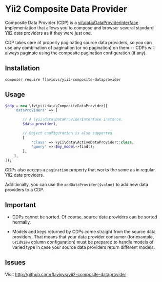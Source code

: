 Yii2 Composite Data Provider
============================

Composite Data Provider (CDP) is a [yii\data\DataProviderInterface]
implementation that allows you to compose and browser several standard
Yii2 data providers as if they were just one.

CDP takes care of properly paginating source data providers, so you
can use any combination of pagination (or no pagination) on them --
CDPs will always paginate using the composite pagination configuration
(if any).


Installation
------------

```
composer require flaviovs/yii2-composite-dataprovider
```


Usage
-----

```php
$cdp = new \fv\yii\data\CompositeDataProvider([
    'dataProviders' => [
	
		// A \yii\data\DataProviderInterface instance.
		$data_provider1,
		
		// Object configuration is also supported.
		[
			'class' => \yii\data\ActiveDataProvider::class,
			'query' => $my_model->find();
		],
	],
]);
```

CDPs also acceps a `pagination` property that works the same as in
regular Yii2 data providers.

Additionally, you can use the `addDataProvider($value)` to add new
data providers to a CDP.


Important
---------

* CDPs cannot be sorted. Of course, source data providers can be
  sorted normally.
  
* Models and keys returned by CDPs come straight from the source data
  providers. That means that your data provider consumer (for example,
  `GridView` column configuration) must be prepared to handle models
  of varied type in case your source data providers return different
  models.


Issues
------

Visit http://github.com/flaviovs/yii2-composite-dataprovider



[yii\data\DataProviderInterface]: https://www.yiiframework.com/doc/api/2.0/yii-data-dataproviderinterface

